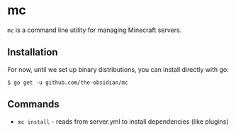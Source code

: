 # mc

`mc` is a command line utility for managing Minecraft servers.

## Installation

For now, until we set up binary distributions, you can install directly with go:

```shell
$ go get -u github.com/the-obsidian/mc
```

## Commands

* `mc install` - reads from server.yml to install dependencies (like plugins)
